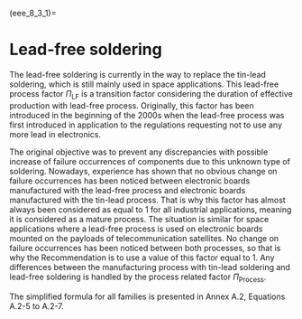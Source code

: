 <!--- Copyright (C) Matrisk GmbH 2022 -->

(eee_8_3_1)=
# Lead-free soldering

The lead-free soldering is currently in the way to replace the tin-lead soldering, which is still mainly used in space applications. This lead-free process factor $\Pi_{\text{LF}}$ is a transition factor considering the duration of effective production with lead-free process. 
Originally, this factor has been introduced in the beginning of the 2000s when the lead-free process was first introduced in application to the regulations requesting not to use any more lead in electronics. 

The original objective was to prevent any discrepancies with possible increase of failure occurrences of components due to this unknown type of soldering. Nowadays, experience has shown that no obvious change on failure occurrences has been noticed between electronic boards manufactured with the lead-free process and electronic boards manufactured with the tin-lead process. That is why this factor has almost always been considered as equal to 1 for all industrial applications, meaning it is considered as a mature process. 
The situation is similar for space applications where a lead-free process is used on electronic boards mounted on the payloads of telecommunication satellites. No change on failure occurrences has been noticed between both processes, so that is why the Recommendation is to use a value of this factor equal to 1. Any differences between the manufacturing process with tin-lead soldering and lead-free soldering is handled by the process related factor $\Pi_{\text{Process}}$.

The simplified formula for all families is presented in Annex A.2, Equations A.2-5 to A.2-7.

<!--
With $\Pi_{\text{LF}} = 1$, the general part stress reliability models may be simplified by dropping this factor in the equations:

````{admonition} Equation
:class: equation
```{math}
:label: Equation_1_4
\lambda = \lambda_{\text{Physical}} \cdot \Pi_{\text{PM}} \cdot \Pi_{\text{Process}}
```
````

for {term}`HF`/RF components:

````{admonition} Equation
:class: equation
```{math}
:label: Equation_1_5
\lambda = \lambda_{\text{Physical}} \cdot \Pi_{\text{PM}} \cdot \Pi_{\text{Process}} \cdot \Pi_{\text{ProcessRFHF}}
```
````

and for ASIC components:

````{admonition} Equation
:class: equation
```{math}
:label: Equation_1_6
\lambda = \lambda_{\text{Physical}} \cdot \Pi_{\text{PM}} \cdot \Pi_{\text{Process}} \cdot \Pi_{\text{ProcessASIC}}
```
````

